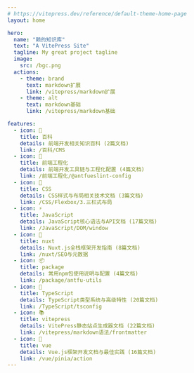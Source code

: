```yaml
---
# https://vitepress.dev/reference/default-theme-home-page
layout: home

hero:
  name: "赖的知识库"
  text: "A VitePress Site"
  tagline: My great project tagline
  image:
    src: /bgc.png
  actions:
    - theme: brand
      text: markdown扩展
      link: /vitepress/markdown扩展
    - theme: alt
      text: markdown基础
      link: /vitepress/markdown基础

features:
  - icon: 📖
    title: 百科
    details: 前端开发相关知识百科 (2篇文档)
    link: /百科/CMS
  - icon: 🔧
    title: 前端工程化
    details: 前端开发工具链与工程化配置 (4篇文档)
    link: /前端工程化/@antfueslint-config
  - icon: 🎨
    title: CSS
    details: CSS样式与布局相关技术文档 (3篇文档)
    link: /CSS/Flexbox/3.三栏式布局
  - icon: ⚡
    title: JavaScript
    details: JavaScript核心语法与API文档 (17篇文档)
    link: /JavaScript/DOM/window
  - icon: 🚀
    title: nuxt
    details: Nuxt.js全栈框架开发指南 (8篇文档)
    link: /nuxt/SEO与元数据
  - icon: 📦
    title: package
    details: 常用npm包使用说明与配置 (4篇文档)
    link: /package/antfu-utils
  - icon: 🔷
    title: TypeScript
    details: TypeScript类型系统与高级特性 (20篇文档)
    link: /TypeScript/tsconfig
  - icon: 📚
    title: vitepress
    details: VitePress静态站点生成器文档 (22篇文档)
    link: /vitepress/markdown语法/frontmatter
  - icon: 💚
    title: vue
    details: Vue.js框架开发文档与最佳实践 (16篇文档)
    link: /vue/pinia/action
---
```

